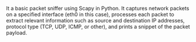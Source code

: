 It a basic packet sniffer using Scapy in Python. It captures network packets on a specified interface (eth0 in this case),
processes each packet to extract relevant information such as source and destination IP addresses,
protocol type (TCP, UDP, ICMP, or other), and prints a snippet of the packet payload.
